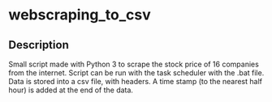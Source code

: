 # webscraping_to_csv

## Description

Small script made with Python 3 to scrape the stock price of 16 companies from the internet. Script can be run with the task scheduler with the .bat file. Data is stored into a csv file, with headers. A time stamp (to the nearest half hour) is added at the end of the data.
